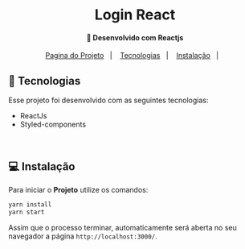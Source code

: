 <h1 align="center">
     Login React
</h1>

<h4 align="center">
  🚀 Desenvolvido com Reactjs
</h4>

<p align="center">
  <a href="https://react-js-login-one.vercel.app/">Pagina do Projeto</a>&nbsp;&nbsp;&nbsp;|&nbsp;&nbsp;&nbsp;
  <a href="#rocket-tecnologias">Tecnologias</a>&nbsp;&nbsp;&nbsp;|&nbsp;&nbsp;&nbsp;
  <a href="#-instalação">Instalação</a>&nbsp;&nbsp;&nbsp;|&nbsp;&nbsp;&nbsp;
  
</p>

## :rocket: Tecnologias

Esse projeto foi desenvolvido com as seguintes tecnologias:

- ReactJs
- Styled-components


<br>

## 💻 Instalação

Para iniciar o **Projeto** utilize os comandos:

```bash
yarn install
yarn start
```
Assim que o processo terminar, automaticamente será aberta no seu navegador a página `http://localhost:3000/`.
